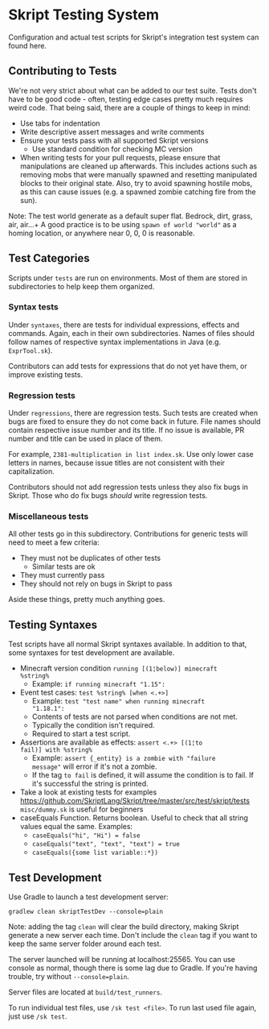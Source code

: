 # Skript Testing System

Configuration and actual test scripts for Skript's integration test system can
found here.

## Contributing to Tests

We're not very strict about what can be added to our test suite.
Tests don't have to be good code - often, testing edge cases pretty
much requires weird code. That being said, there are a couple of things
to keep in mind:

* Use tabs for indentation
* Write descriptive assert messages and write comments
* Ensure your tests pass with all supported Skript versions
	* Use standard condition for checking MC version
* When writing tests for your pull requests, please ensure that manipulations are cleaned up afterwards. This includes
  actions such as removing mobs that were manually spawned and resetting manipulated blocks to their original state.
  Also, try to avoid spawning hostile mobs, as this can cause issues (e.g. a spawned zombie catching fire from the sun).

Note: The test world generate as a default super flat. Bedrock, dirt, grass, air, air...+ A good practice is to be
using `spawn of world "world"` as a homing location, or anywhere near 0, 0, 0 is reasonable.

## Test Categories

Scripts under <code>tests</code> are run on environments. Most of them are
stored in subdirectories to help keep them organized.

### Syntax tests

Under <code>syntaxes</code>, there are tests for individual expressions,
effects and commands. Again, each in their own subdirectories. Names of files
should follow names of respective syntax implementations in Java
(e.g. <code>ExprTool.sk</code>).

Contributors can add tests for expressions that do not yet have them, or
improve existing tests.

### Regression tests

Under <code>regressions</code>, there are regression tests. Such tests are
created when bugs are fixed to ensure they do not come back in future.
File names should contain respective issue number and its title. If no issue
is available, PR number and title can be used in place of them.

For example, <code>2381-multiplication in list index.sk</code>. Use only
lower case letters in names, because issue titles are not consistent with
their capitalization.

Contributors should not add regression tests unless they also fix bugs in
Skript. Those who do fix bugs *should* write regression tests.

### Miscellaneous tests

All other tests go in this subdirectory. Contributions for generic tests
will need to meet a few criteria:

* They must not be duplicates of other tests
	* Similar tests are ok
* They must currently pass
* They should not rely on bugs in Skript to pass

Aside these things, pretty much anything goes.

## Testing Syntaxes

Test scripts have all normal Skript syntaxes available. In addition to that,
some syntaxes for test development are available.

* Minecraft version condition <code>running [(1¦below)] minecraft %string%</code>
	* Example: <code>if running minecraft "1.15":</code>
* Event test cases: <code>test %string% [when <.+>]</code>
	* Example: <code>test "test name" when running minecraft "1.18.1":</code>
	* Contents of tests are not parsed when conditions are not met.
	* Typically the condition isn't required.
	* Required to start a test script.
* Assertions are available as effects: <code>assert <.+> [(1¦to fail)] with %string%</code>
	* Example: <code>assert {_entity} is a zombie with "failure message"</code> will error if it's not a zombie.
	* If the tag `to fail` is defined, it will assume the condition is to fail. If it's successful the string is
	  printed.
* Take a look at existing tests for examples https://github.com/SkriptLang/Skript/tree/master/src/test/skript/tests
  <code>misc/dummy.sk</code> is useful for beginners
* caseEquals Function. Returns boolean. Useful to check that all string values equal the same. Examples:
	* <code>caseEquals("hi", "Hi") = false</code>
	* <code>caseEquals("text", "text", "text") = true</code>
	* <code>caseEquals({some list variable::*})</code>

## Test Development

Use Gradle to launch a test development server:

```
gradlew clean skriptTestDev --console=plain
```

Note: adding the tag `clean` will clear the build directory, making Skript generate a new server each time.
Don't include the `clean` tag if you want to keep the same server folder around each test.

The server launched will be running at localhost:25565. You can use console
as normal, though there is some lag due to Gradle. If you're having trouble,
try without <code>--console=plain</code>.

Server files are located at <code>build/test_runners</code>.

To run individual test files, use <code>/sk test \<file\></code>. To run last
used file again, just use <code>/sk test</code>.
